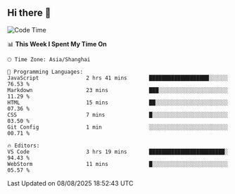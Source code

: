 ## Hi there 👋

<!--START_SECTION:waka-->
![Code Time](http://img.shields.io/badge/Code%20Time-22%20hrs%207%20mins-blue)

📊 **This Week I Spent My Time On** 

```text
🕑︎ Time Zone: Asia/Shanghai

💬 Programming Languages: 
JavaScript               2 hrs 41 mins       ███████████████████░░░░░░   76.53 % 
Markdown                 23 mins             ███░░░░░░░░░░░░░░░░░░░░░░   11.29 % 
HTML                     15 mins             ██░░░░░░░░░░░░░░░░░░░░░░░   07.36 % 
CSS                      7 mins              █░░░░░░░░░░░░░░░░░░░░░░░░   03.50 % 
Git Config               1 min               ░░░░░░░░░░░░░░░░░░░░░░░░░   00.71 % 

🔥 Editors: 
VS Code                  3 hrs 19 mins       ████████████████████████░   94.43 % 
WebStorm                 11 mins             █░░░░░░░░░░░░░░░░░░░░░░░░   05.57 % 
```


 Last Updated on 08/08/2025 18:52:43 UTC
<!--END_SECTION:waka-->
